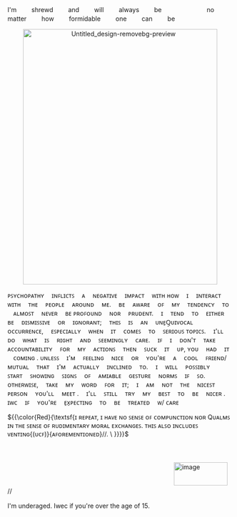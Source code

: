 I'm ㅤ ㅤshrewd ㅤ ㅤand ㅤ ㅤwill ㅤ ㅤalways ㅤ ㅤbe ㅤ ㅤ ㅤ ㅤ ㅤ ㅤno ㅤ ㅤmatter ㅤ ㅤhow ㅤ ㅤformidable ㅤ ㅤone ㅤ ㅤcan ㅤ ㅤbe
<p align="center"><img width="435" height="573" alt="Untitled_design-removebg-preview" src="https://github.com/user-attachments/assets/6c0c6d52-c098-4d8a-9fa5-f0a44c20f09b" /> 

ᴘꜱʏᴄʜᴏᴘᴀᴛʜʏ ㅤɪɴꜰʟɪᴄᴛꜱ ㅤᴀ ㅤɴᴇɢᴀᴛɪᴠᴇ ㅤɪᴍᴘᴀᴄᴛㅤ ᴡɪᴛʜ ʜᴏᴡ ㅤɪ ㅤɪɴᴛᴇʀᴀᴄᴛ ㅤᴡɪᴛʜ ㅤᴛʜᴇ ㅤᴘᴇᴏᴘʟᴇ ㅤᴀʀᴏᴜɴᴅ ㅤᴍᴇ. ㅤʙᴇ ㅤᴀᴡᴀʀᴇ ㅤᴏꜰ ㅤᴍʏ ㅤᴛᴇɴᴅᴇɴᴄʏ ㅤᴛᴏ ㅤᴀʟᴍᴏꜱᴛ ㅤɴᴇᴠᴇʀ ㅤʙᴇ ᴘʀᴏꜰᴏᴜɴᴅ ㅤɴᴏʀ ㅤᴘʀᴜᴅᴇɴᴛ. ㅤɪ ㅤᴛᴇɴᴅ ㅤᴛᴏ ㅤᴇɪᴛʜᴇʀ ㅤʙᴇ ㅤᴅɪꜱᴍɪꜱꜱɪᴠᴇ ㅤᴏʀ ㅤɪɢɴᴏʀᴀɴᴛ; ㅤᴛʜɪꜱ ㅤɪꜱ ㅤᴀɴ ㅤᴜɴᴇ̠Q̠ᴜɪᴠᴏᴄᴀʟ ㅤᴏᴄᴄᴜʀʀᴇɴᴄᴇ, ㅤᴇꜱᴘᴇᴄɪᴀʟʟʏ ㅤᴡʜᴇɴ ㅤɪᴛ ㅤᴄᴏᴍᴇꜱ ㅤᴛᴏ ㅤꜱᴇʀɪᴏᴜꜱ ᴛᴏᴘɪᴄꜱ. ㅤɪ'ʟʟ ㅤᴅᴏ ㅤᴡʜᴀᴛ ㅤɪꜱ ㅤʀɪɢʜᴛ ㅤᴀɴᴅ ㅤꜱᴇᴇᴍɪɴɢʟʏ ㅤᴄᴀʀᴇ.   ㅤɪꜰ ㅤɪ ㅤᴅᴏɴ'ᴛ ㅤᴛᴀᴋᴇ ㅤᴀᴄᴄᴏᴜɴᴛᴀʙɪʟɪᴛʏ ㅤꜰᴏʀ ㅤᴍʏ ㅤᴀᴄᴛɪᴏɴꜱ ㅤᴛʜᴇɴ ㅤꜱᴜᴄᴋ ㅤɪᴛ ㅤᴜᴘ, ʏᴏᴜ ㅤʜᴀᴅ ㅤɪᴛ ㅤᴄᴏᴍɪɴɢ . ᴜɴʟᴇꜱꜱ ㅤɪ'ᴍ ㅤꜰᴇᴇʟɪɴɢ ㅤɴɪᴄᴇ ㅤᴏʀ ㅤʏᴏᴜ'ʀᴇ ㅤᴀ ㅤᴄᴏᴏʟ ㅤꜰʀɪᴇɴᴅ/ᴍᴜᴛᴜᴀʟ ㅤᴛʜᴀᴛ ㅤɪ'ᴍ ㅤᴀᴄᴛᴜᴀʟʟʏ ㅤɪɴᴄʟɪɴᴇᴅ ㅤᴛᴏ. ㅤɪ ㅤᴡɪʟʟ ㅤᴘᴏꜱꜱɪʙʟʏ ㅤꜱᴛᴀʀᴛ ㅤꜱʜᴏᴡɪɴɢ ㅤꜱɪɢɴꜱ ㅤᴏꜰ ㅤᴀᴍɪᴀʙʟᴇ ㅤɢᴇꜱᴛᴜʀᴇ ㅤɴᴏʀᴍꜱ ㅤɪꜰ ㅤꜱᴏ. ᴏᴛʜᴇʀᴡɪꜱᴇ, ㅤᴛᴀᴋᴇ ㅤᴍʏ ㅤᴡᴏʀᴅ ㅤꜰᴏʀ ㅤɪᴛ; ㅤɪ ㅤᴀᴍ ㅤɴᴏᴛ ㅤᴛʜᴇ ㅤɴɪᴄᴇꜱᴛ ㅤᴘᴇʀꜱᴏɴ ㅤʏᴏᴜ'ʟʟ ㅤᴍᴇᴇᴛ . ㅤɪ'ʟʟ ㅤꜱᴛɪʟʟ ㅤᴛʀʏ ㅤᴍʏ ㅤʙᴇꜱᴛ ㅤᴛᴏ ㅤʙᴇ ㅤɴɪᴄᴇʀ .   ɪᴡᴄ ㅤɪꜰ ㅤʏᴏᴜ'ʀᴇ ㅤᴇ̠x̠ᴘᴇᴄᴛɪɴɢ ㅤᴛᴏ ㅤʙᴇ ㅤᴛʀᴇᴀᴛᴇᴅ ㅤᴡ/ ᴄᴀʀᴇ

  ${{\color{Red}{\textsf{ɪ ʀᴇᴘᴇᴀᴛ, ɪ ʜᴀᴠᴇ ɴᴏ ꜱᴇɴꜱᴇ ᴏꜰ ᴄᴏᴍᴘᴜɴᴄᴛɪᴏɴ ɴᴏʀ Qᴜᴀʟᴍꜱ ɪɴ ᴛʜᴇ ꜱᴇɴꜱᴇ ᴏꜰ ʀᴜᴅɪᴍᴇɴᴛᴀʀʏ ᴍᴏʀᴀʟ ᴇxᴄʜᴀɴɢᴇꜱ. ᴛʜɪꜱ ᴀʟꜱᴏ ɪɴᴄʟᴜᴅᴇꜱ ᴠᴇɴᴛɪɴɢ{(ᴜᴄꜰ)}{ᴀꜰᴏʀᴇᴍᴇɴᴛɪᴏɴᴇᴅ}//.
\ }}}}$
</div>
ㅤ ㅤㅤ ㅤㅤ ㅤㅤ ㅤㅤ ㅤㅤ ㅤㅤ ㅤㅤ ㅤㅤ ㅤㅤ ㅤㅤ ㅤㅤ ㅤㅤ ㅤㅤ ㅤㅤ ㅤㅤ ㅤㅤ ㅤㅤ ㅤㅤ ㅤㅤ ㅤㅤ ㅤㅤ ㅤㅤ ㅤㅤ ㅤㅤ ㅤㅤ ㅤㅤ ㅤㅤ ㅤㅤ ㅤㅤ ㅤㅤ ㅤㅤ ㅤㅤ ㅤㅤ ㅤㅤ ㅤㅤ ㅤㅤ ㅤㅤ ㅤㅤ ㅤㅤ ㅤㅤ ㅤㅤ ㅤㅤ ㅤㅤ ㅤㅤ ㅤㅤ ㅤ
 <img width="120" height="52" alt="image" src="https://github.com/user-attachments/assets/b3912cb7-79ee-4dab-a938-52e6b1936051" />
//

I'm underaged. Iwec if you're over the age of 15.
 ㅤ ㅤ ㅤ

